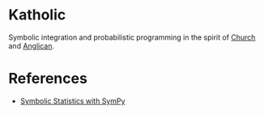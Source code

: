 # Katholic

Symbolic integration and probabilistic programming in the spirit of [Church](https://web.stanford.edu/~ngoodman/papers/churchUAI08_rev2.pdf) and [Anglican](https://probprog.github.io/anglican/index.html).

# References

* [Symbolic Statistics with SymPy](http://people.cs.uchicago.edu/~mrocklin/tempspace/sympystats.pdf)
